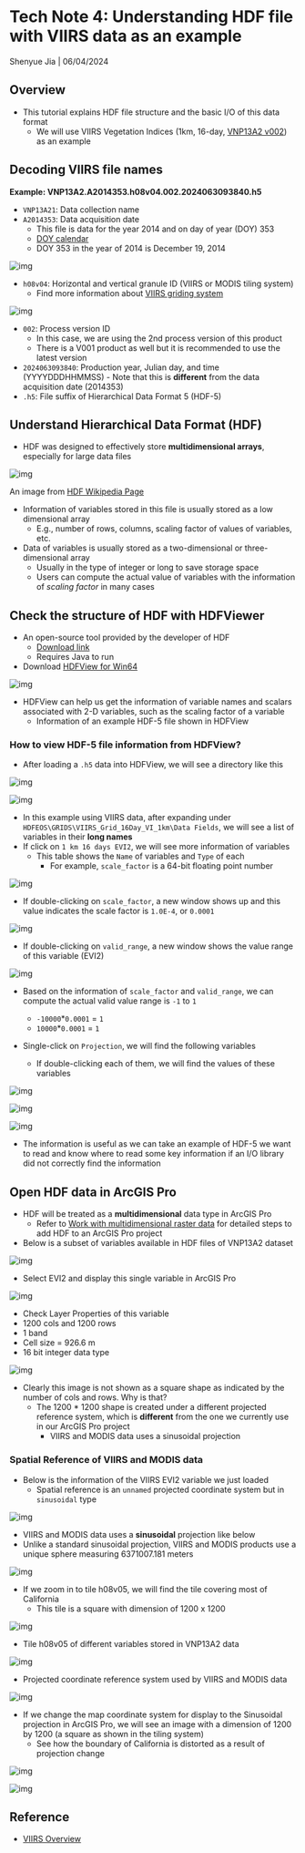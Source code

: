 # Tech Note 4: Understanding HDF file with VIIRS data as an example

Shenyue Jia \| 06/04/2024

## Overview

-   This tutorial explains HDF file structure and the basic I/O of this data format
    -   We will use VIIRS Vegetation Indices (1km, 16-day, [VNP13A2 v002](https://lpdaac.usgs.gov/products/vnp13a2v002/)) as an example

## Decoding VIIRS file names

**Example: VNP13A2.A2014353.h08v04.002.2024063093840.h5**

-   `VNP13A21`: Data collection name
-   `A2014353`: Data acquisition date
    -   This file is data for the year 2014 and on day of year (DOY) 353
    -   [DOY calendar](https://gml.noaa.gov/grad/antuv/Calendar.jsp)
    -   DOY 353 in the year of 2014 is December 19, 2014

![img](https://github.com/jiashenyue/soil-moisture-analysis-tech-notes/blob/main/pics/034-tech-note.png)

-   `h08v04`: Horizontal and vertical granule ID (VIIRS or MODIS tiling system)
    -   Find more information about [VIIRS griding system](https://lpdaac.usgs.gov/data/get-started-data/collection-overview/missions/s-npp-nasa-viirs-overview/#viirs-grid-systems)

![img](https://lpdaac.usgs.gov/media/images/modis_sinusoidal_grid.width-800.jpg)

-   `002`: Process version ID
    -   In this case, we are using the 2nd process version of this product
    -   There is a V001 product as well but it is recommended to use the latest version
-   `2024063093840`: Production year, Julian day, and time (YYYYDDDHHMMSS)
        -   Note that this is **different** from the data acquisition date (2014353)
-   `.h5`: File suffix of Hierarchical Data Format 5 (HDF-5)

## Understand Hierarchical Data Format (HDF)

-   HDF was designed to effectively store **multidimensional arrays**, especially for large data files

![img](https://upload.wikimedia.org/wikipedia/commons/6/60/HDF-Structure-Example.gif)

An image from [HDF Wikipedia Page](https://en.wikipedia.org/wiki/Hierarchical_Data_Format%20showing%20its%20structure)

-   Information of variables stored in this file is usually stored as a low dimensional array
    -   E.g., number of rows, columns, scaling factor of values of variables, etc.
-   Data of variables is usually stored as a two-dimensional or three-dimensional array
    -   Usually in the type of integer or long to save storage space
    -   Users can compute the actual value of variables with the information of *scaling factor* in many cases

## Check the structure of HDF with HDFViewer

-   An open-source tool provided by the developer of HDF
    -   [Download link](https://www.hdfgroup.org/downloads/hdfview/)
    -   Requires Java to run
-   Download [HDFView for Win64](https://www.hdfgroup.org/downloads/hdfview/)

![img](https://github.com/jiashenyue/soil-moisture-analysis-tech-notes/blob/main/pics/044-tech-note.png)

- HDFView can help us get the information of variable names and scalars associated with 2-D variables, such as the scaling factor of a variable
  - Information of an example HDF-5 file shown in HDFView

### How to view HDF-5 file information from HDFView?

- After loading a `.h5` data into HDFView, we will see a directory like this

![img](https://github.com/jiashenyue/soil-moisture-analysis-tech-notes/blob/main/pics/045-tech-note.png)

![img](https://github.com/jiashenyue/soil-moisture-analysis-tech-notes/blob/main/pics/046-tech-note.png)

- In this example using VIIRS data, after expanding under `HDFEOS\GRIDS\VIIRS_Grid_16Day_VI_1km\Data Fields`, we will see a list of variables in their **long names**
- If click on `1 km 16 days EVI2`, we will see more information of variables
  - This table shows the `Name` of variables and `Type` of each
    - For example, `scale_factor` is a 64-bit floating point number

![img](https://github.com/jiashenyue/soil-moisture-analysis-tech-notes/blob/main/pics/047-tech-note.png)

- If double-clicking on `scale_factor`, a new window shows up and this value indicates the scale factor is `1.0E-4`, or `0.0001`

![img](https://github.com/jiashenyue/soil-moisture-analysis-tech-notes/blob/main/pics/048-tech-note.png)

- If double-clicking on `valid_range`, a new window shows the value range of this variable (EVI2)

![img](https://github.com/jiashenyue/soil-moisture-analysis-tech-notes/blob/main/pics/049-tech-note.png)


- Based on the information of `scale_factor` and `valid_range`, we can compute the actual valid value range is `-1` to `1`
  - `-10000`*`0.0001` = `1`
  - `10000`*`0.0001` = `1`

- Single-click on `Projection`, we will find the following variables
  - If double-clicking each of them, we will find the values of these variables
  
![img](https://github.com/jiashenyue/soil-moisture-analysis-tech-notes/blob/main/pics/050-tech-note.png)

![img](https://github.com/jiashenyue/soil-moisture-analysis-tech-notes/blob/main/pics/051-tech-note.png)

![img](https://github.com/jiashenyue/soil-moisture-analysis-tech-notes/blob/main/pics/052-tech-note.png)

- The information is useful as we can take an example of HDF-5 we want to read and know where to read some key information if an I/O library did not correctly find the information

## Open HDF data in ArcGIS Pro

-   HDF will be treated as a **multidimensional** data type in ArcGIS Pro
    -   Refer to [Work with multidimensional raster data](https://pro.arcgis.com/en/pro-app/latest/help/data/imagery/working-with-a-multidimensional-raster-layer.htm#GUID-A4E386E5-266F-4CB0-9F93-A73A5AFC7AAB) for detailed steps to add HDF to an ArcGIS Pro project
-   Below is a subset of variables available in HDF files of VNP13A2 dataset

![img](https://github.com/jiashenyue/soil-moisture-analysis-tech-notes/blob/main/pics/035-tech-note.png)

-   Select EVI2 and display this single variable in ArcGIS Pro

![img](https://github.com/jiashenyue/soil-moisture-analysis-tech-notes/blob/main/pics/036-tech-note.png)

-   Check Layer Properties of this variable
  - 1200 cols and 1200 rows
  - 1 band
  - Cell size = 926.6 m
  - 16 bit integer data type
  
![img](https://github.com/jiashenyue/soil-moisture-analysis-tech-notes/blob/main/pics/037-tech-note.png)  
  
- Clearly this image is not shown as a square shape as indicated by the number of cols and rows. Why is that?
  - The 1200 * 1200 shape is created under a different projected reference system, which is **different** from the one we currently use in our ArcGIS Pro project
    - VIIRS and MODIS data uses a sinusoidal projection

### Spatial Reference of VIIRS and MODIS data

-   Below is the information of the VIIRS EVI2 variable we just loaded
    -   Spatial reference is an `unnamed` projected coordinate system but in `sinusoidal` type

![img](https://github.com/jiashenyue/soil-moisture-analysis-tech-notes/blob/main/pics/038-tech-note.png)

-   VIIRS and MODIS data uses a **sinusoidal** projection like below
  - Unlike a standard sinusoidal projection, VIIRS and MODIS products use a unique  sphere measuring 6371007.181 meters 

![img](https://lpdaac.usgs.gov/media/images/modis_sinusoidal_grid.width-800.jpg)

  - If we zoom in to tile h08v05, we will find the tile covering most of California
    - This tile is a square with dimension of 1200 x 1200
  
![img](https://github.com/jiashenyue/soil-moisture-analysis-tech-notes/blob/main/pics/040-tech-note.png)

  - Tile h08v05 of different variables stored in VNP13A2 data

![img](https://github.com/jiashenyue/soil-moisture-analysis-tech-notes/blob/main/pics/043-tech-note.png)

-   Projected coordinate reference system used by VIIRS and MODIS data

![img](https://github.com/jiashenyue/soil-moisture-analysis-tech-notes/blob/main/pics/039-tech-note.png)

  - If we change the map coordinate system  for display to the Sinusoidal projection in ArcGIS Pro, we will see an image with a dimension of 1200 by 1200 (a square as shown in the tiling system)
    - See how the boundary of California is distorted as a result of projection change

![img](https://github.com/jiashenyue/soil-moisture-analysis-tech-notes/blob/main/pics/042-tech-note.png)

![img](https://github.com/jiashenyue/soil-moisture-analysis-tech-notes/blob/main/pics/043-tech-note.png)


## Reference

- [VIIRS Overview](https://lpdaac.usgs.gov/data/get-started-data/collection-overview/missions/s-npp-nasa-viirs-overview/#viirs-temporal-and-spatial-resolution)
